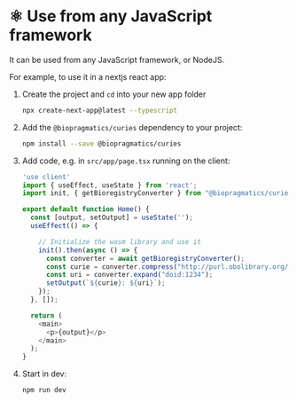 # ⚛️ Use from any JavaScript framework

It can be used from any JavaScript framework, or NodeJS.

For example, to use it in a nextjs react app:

1. Create the project and `cd` into your new app folder

    ```bash
    npx create-next-app@latest --typescript
    ```

2. Add the `@biopragmatics/curies` dependency to your project:

    ```bash
    npm install --save @biopragmatics/curies
    ```

3. Add code, e.g. in `src/app/page.tsx` running on the client:

    ```typescript title="src/app/page.tsx"
    'use client'
    import { useEffect, useState } from 'react';
    import init, { getBioregistryConverter } from "@biopragmatics/curies";

    export default function Home() {
      const [output, setOutput] = useState('');
      useEffect(() => {

        // Initialize the wasm library and use it
        init().then(async () => {
          const converter = await getBioregistryConverter();
          const curie = converter.compress("http://purl.obolibrary.org/obo/DOID_1234");
          const uri = converter.expand("doid:1234");
          setOutput(`${curie}: ${uri}`);
        });
      }, []);

      return (
        <main>
          <p>{output}</p>
        </main>
      );
    }
    ```

4. Start in dev:

    ```bash
    npm run dev
    ```
